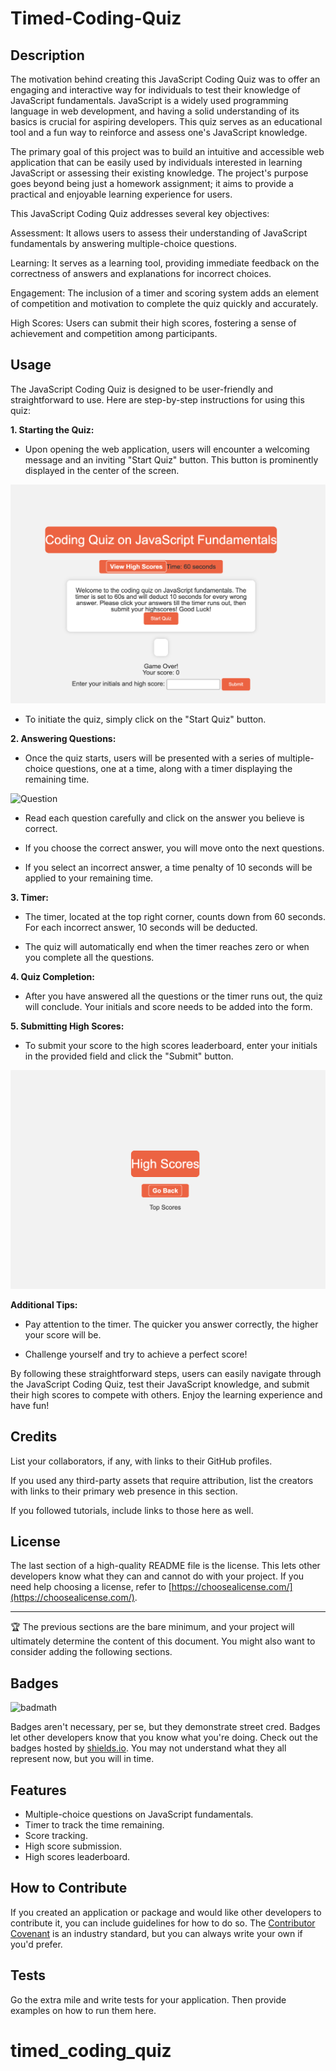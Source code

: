# Timed-Coding-Quiz

## Description

The motivation behind creating this JavaScript Coding Quiz was to offer an engaging and interactive way for individuals to test their knowledge of JavaScript fundamentals. JavaScript is a widely used programming language in web development, and having a solid understanding of its basics is crucial for aspiring developers. This quiz serves as an educational tool and a fun way to reinforce and assess one's JavaScript knowledge.

The primary goal of this project was to build an intuitive and accessible web application that can be easily used by individuals interested in learning JavaScript or assessing their existing knowledge. The project's purpose goes beyond being just a homework assignment; it aims to provide a practical and enjoyable learning experience for users.

This JavaScript Coding Quiz addresses several key objectives:

Assessment: It allows users to assess their understanding of JavaScript fundamentals by answering multiple-choice questions.

Learning: It serves as a learning tool, providing immediate feedback on the correctness of answers and explanations for incorrect choices.

Engagement: The inclusion of a timer and scoring system adds an element of competition and motivation to complete the quiz quickly and accurately.

High Scores: Users can submit their high scores, fostering a sense of achievement and competition among participants.

## Usage

The JavaScript Coding Quiz is designed to be user-friendly and straightforward to use. Here are step-by-step instructions for using this quiz:

**1. Starting the Quiz:**

- Upon opening the web application, users will encounter a welcoming message and an inviting "Start Quiz" button. This button is prominently displayed in the center of the screen.

![Start Button](assets/images/start-button.png)

- To initiate the quiz, simply click on the "Start Quiz" button.

**2. Answering Questions:**

- Once the quiz starts, users will be presented with a series of multiple-choice questions, one at a time, along with a timer displaying the remaining time.

![Question](assets/images/question.png)

- Read each question carefully and click on the answer you believe is correct.

- If you choose the correct answer, you will move onto the next questions.

- If you select an incorrect answer, a time penalty of 10 seconds will be applied to your remaining time.

**3. Timer:**

- The timer, located at the top right corner, counts down from 60 seconds. For each incorrect answer, 10 seconds will be deducted.

- The quiz will automatically end when the timer reaches zero or when you complete all the questions.

**4. Quiz Completion:**

- After you have answered all the questions or the timer runs out, the quiz will conclude. Your initials and score needs to be added into the form.

**5. Submitting High Scores:**

- To submit your score to the high scores leaderboard, enter your initials in the provided field and click the "Submit" button.

![Submit High Score](assets/images/final-score.png)

**Additional Tips:**

- Pay attention to the timer. The quicker you answer correctly, the higher your score will be.

- Challenge yourself and try to achieve a perfect score!

By following these straightforward steps, users can easily navigate through the JavaScript Coding Quiz, test their JavaScript knowledge, and submit their high scores to compete with others. Enjoy the learning experience and have fun!

## Credits

List your collaborators, if any, with links to their GitHub profiles.

If you used any third-party assets that require attribution, list the creators with links to their primary web presence in this section.

If you followed tutorials, include links to those here as well.

## License

The last section of a high-quality README file is the license. This lets other developers know what they can and cannot do with your project. If you need help choosing a license, refer to [https://choosealicense.com/](https://choosealicense.com/).

---

🏆 The previous sections are the bare minimum, and your project will ultimately determine the content of this document. You might also want to consider adding the following sections.

## Badges

![badmath](https://img.shields.io/github/languages/top/lernantino/badmath)

Badges aren't necessary, per se, but they demonstrate street cred. Badges let other developers know that you know what you're doing. Check out the badges hosted by [shields.io](https://shields.io/). You may not understand what they all represent now, but you will in time.

## Features

- Multiple-choice questions on JavaScript fundamentals.
- Timer to track the time remaining.
- Score tracking.
- High score submission.
- High scores leaderboard.

## How to Contribute

If you created an application or package and would like other developers to contribute it, you can include guidelines for how to do so. The [Contributor Covenant](https://www.contributor-covenant.org/) is an industry standard, but you can always write your own if you'd prefer.

## Tests

Go the extra mile and write tests for your application. Then provide examples on how to run them here.
# timed_coding_quiz
